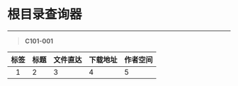 # 根目录查询器

---
> **C101-001**

| 标签 | 标题 |  文件直达 | 下载地址 | 作者空间 |
| :--: | :-- | :-- | :-- | :-- |
| 1 | 2 | 3 | 4 | 5 |
